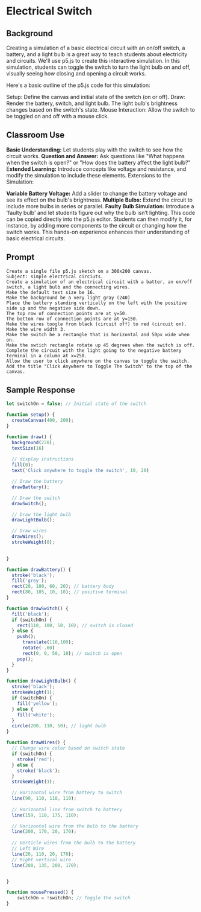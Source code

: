 # Electrical Switch

## Background
Creating a simulation of a basic electrical circuit with an on/off switch, a battery, and a light bulb is a great way to teach students about electricity and circuits. We'll use p5.js to create this interactive simulation. In this simulation, students can toggle the switch to turn the light bulb on and off, visually seeing how closing and opening a circuit works.

Here's a basic outline of the p5.js code for this simulation:

Setup: Define the canvas and initial state of the switch (on or off).
Draw: Render the battery, switch, and light bulb. The light bulb's brightness changes based on the switch's state.
Mouse Interaction: Allow the switch to be toggled on and off with a mouse click.

## Classroom Use

**Basic Understanding:** Let students play with the switch to see how the circuit works.
**Question and Answer:** Ask questions like "What happens when the switch is open?" or "How does the battery affect the light bulb?"
E**xtended Learning:** Introduce concepts like voltage and resistance, and modify the simulation to include these elements.
Extensions to the Simulation:

**Variable Battery Voltage:** Add a slider to change the battery voltage and see its effect on the bulb's brightness.
**Multiple Bulbs:** Extend the circuit to include more bulbs in series or parallel.
**Faulty Bulb Simulation:** Introduce a 'faulty bulb' and let students figure out why the bulb isn’t lighting.
This code can be copied directly into the p5.js editor. Students can then modify it, for instance, by adding more components to the circuit or changing how the switch works. This hands-on experience enhances their understanding of basic electrical circuits.

## Prompt

```linenums="0"
Create a single file p5.js sketch on a 300x200 canvas.
Subject: simple electrical circiuts.
Create a simulation of an electrical circuit with a batter, an on/off switch, a light bulb and the connecting wires.
Make the default text size be 16.
Make the background be a very light gray (240)
Place the battery standing vertically on the left with the positive side up and the negative side down.
The top row of connection points are at y=50.
The bottom row of connection points are at y=150.
Make the wires toogle from black (circuit off) to red (circuit on).
Make the wire width 3.
Make the switch be a rectangle that is horizontal and 50px wide when on.
Make the swtich rectangle rotate up 45 degrees when the switch is off.
Complete the circuit with the light going to the negative battery terminal in a column at x=250.
Allow the user to click anywhere on the canvas to toggle the switch.
Add the title "Click Anywhere to Toggle The Switch" to the top of the canvas.
```

## Sample Response

```js
let switchOn = false; // Initial state of the switch

function setup() {
  createCanvas(400, 200);
}

function draw() {
  background(220);
  textSize(16)
  
  // display instructions
  fill(0);
  text('Click anywhere to toggle the switch', 10, 20)

  // Draw the battery
  drawBattery();

  // Draw the switch
  drawSwitch();

  // Draw the light bulb
  drawLightBulb();

  // Draw wires
  drawWires();
  strokeWeight(0);
  

}

function drawBattery() {
  stroke('black');
  fill('grey');
  rect(20, 100, 60, 20); // battery body
  rect(80, 105, 10, 10); // positive terminal
}

function drawSwitch() {
  fill('black');
  if (switchOn) {
    rect(110, 100, 50, 10); // switch is closed
  } else {
    push();
      translate(110,100);
      rotate(-.60)
      rect(0, 0, 50, 10); // switch is open
    pop();
  }
}

function drawLightBulb() {
  stroke('black');
  strokeWeight(1);
  if (switchOn) {
    fill('yellow');
  } else {
    fill('white');
  }
  circle(200, 110, 50); // light bulb
}

function drawWires() {
  // Change wire color based on switch state
  if (switchOn) {
    stroke('red');
  } else {
    stroke('black');
  }
  strokeWeight(3);

  // Horizontal wire from battery to switch
  line(90, 110, 110, 110);
  
  // Horizontal line from switch to battery
  line(159, 110, 175, 110);

  // Horizontal wire from the bulb to the battery
  line(200, 170, 20, 170);
  
  // Verticle wires from the bulb to the battery
  // Left Wire
  line(20, 110, 20, 170);
  // Right vertical wire
  line(200, 135, 200, 170);


}

function mousePressed() {
    switchOn = !switchOn; // Toggle the switch
}
```